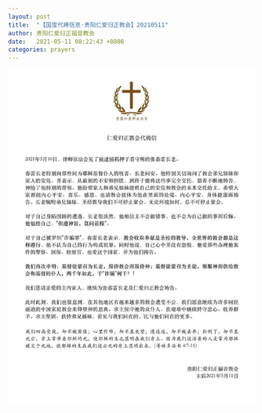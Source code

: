 ```yaml
---
layout: post
title:  "【国度代祷信息·贵阳仁爱归正教会】20210511"
author: 贵阳仁爱归正福音教会
date:   2021-05-11 08:22:43 +0800
categories: prayers
---
```


![guiyang-church-prayer-20210511](/images/guiyang-church-prayer-20210511.jpg)

